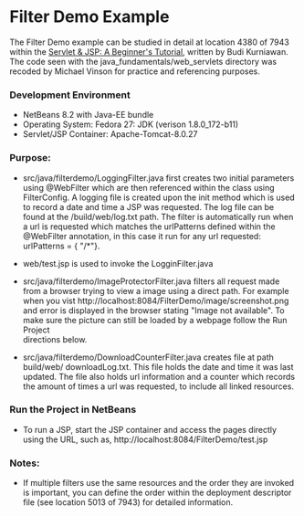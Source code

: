 Filter Demo Example
====================

The Filter Demo example can be studied in detail at location 4380 of 7943 within
the [Servlet & JSP: A Beginner's Tutorial](https://brainysoftware.com/9781771970327),
written by Budi Kurniawan. The code seen with the java_fundamentals/web_servlets
directory was recoded by Michael Vinson for practice and referencing purposes.

### Development Environment
* NetBeans 8.2 with Java-EE bundle
* Operating System: Fedora 27: JDK (verison 1.8.0_172-b11)
* Servlet/JSP Container: Apache-Tomcat-8.0.27

### Purpose:
* src/java/filterdemo/LoggingFilter.java first creates two initial parameters
  using @WebFilter which are then referenced within the class using
  FilterConfig. A logging file is created upon the init method which is used
  to record a date and time a JSP was requested. The log file can be found at
  the /build/web/log.txt path. The filter is automatically run when a url is 
  requested which matches the urlPatterns defined within the @WebFilter
  annotation, in this case it run for any url requested: urlPatterns = { "/*"}.
* web/test.jsp is used to invoke the LogginFilter.java

* src/java/filterdemo/ImageProtectorFilter.java filters all request made from 
  a browser trying to view a image using a direct path. For example when you
  vist http://<span></span>localhost:8084/FilterDemo/image/screenshot.png
  and error is displayed in the browser stating "Image not available". To make 
  sure the picture can still be loaded by a webpage follow the Run Project \
  directions below.

* src/java/filterdemo/DownloadCounterFilter.java creates file at path build/web/
  downloadLog.txt. This file holds the date and time it was last updated. The 
  file also holds url information and a counter which records the amount of
  times a url was requested, to include all linked resources. 

 
### Run the Project in NetBeans
* To run a JSP, start the JSP container and access the pages directly using the 
  URL, such as, http://<span></span>localhost:8084/FilterDemo/test.jsp

### Notes: 
* If multiple filters use the same resources and the order they are invoked is 
  important, you can define the order within the deployment descriptor file (see
  location 5013 of 7943) for detailed information.

